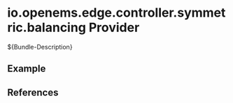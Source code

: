 # io.openems.edge.controller.symmetric.balancing Provider

${Bundle-Description}

## Example

## References

